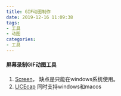```yaml
---
title: GIF动图制作
date: 2019-12-16 11:09:38
tags:
- 工具
- 动图
categories:
- 工具
---
```

#### 屏幕录制GIF动图工具
1. [Screen](http://github.com/NickeManarin/ScreenToGif)，
缺点是只能在windows系统使用。
2. [LICEcap](http://cockos.com/licecap)
同时支持windows和macos
